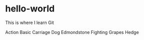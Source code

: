# hello-world
This is where I learn Git

Action Basic Carriage Dog Edmondstone Fighting Grapes Hedge
